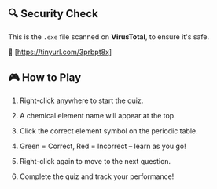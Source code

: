 ## 🔍 Security Check
This is the `.exe` file scanned on **VirusTotal**, to ensure it's safe.

🔗 [https://tinyurl.com/3prbpt8x]

## 🎮 How to Play

1. Right-click anywhere to start the quiz.

2. A chemical element name will appear at the top.

3. Click the correct element symbol on the periodic table.

4. Green = Correct, Red = Incorrect – learn as you go!

5. Right-click again to move to the next question.

6. Complete the quiz and track your performance!
